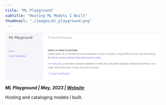 ```yaml
---
title: "ML Playground"
subtitle: "Hosting ML Models I Built"
thumbnail: "./images/ml_playground.png"
---
```


![ml_playground](../images/ml_playground.png)

_**ML Playground | May, 2023 | [Website](https://tianyimasf.github.io/)**_

Hosting and cataloging models I built.
